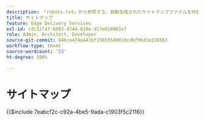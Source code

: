 ```yaml
---
description: 「robots.txt」から参照する、自動生成されたサイトマップファイルを作成します。これは、SEO と新しいコンテンツの検出に役立ちます。
title: サイトマップ
feature: Edge Delivery Services
exl-id: cdc12747-6003-4744-819e-d17e010901e7
role: Admin, Architect, Developer
source-git-commit: 646ca4f4a441bf1565558002dcd6f96d3e228563
workflow-type: tm+mt
source-wordcount: '23'
ht-degree: 100%

---
```


# サイトマップ

{{$include 7eabcf2c-c92a-4be5-9ada-c1903f5c2116}}

